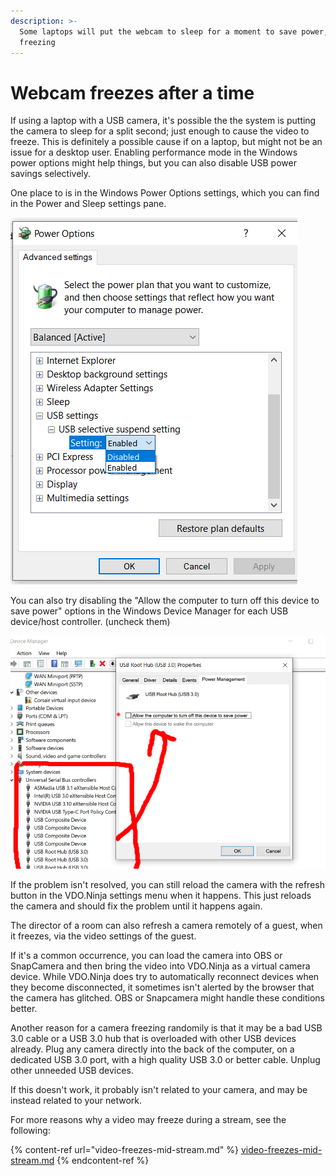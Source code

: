```yaml
---
description: >-
  Some laptops will put the webcam to sleep for a moment to save power, causing
  freezing
---
```


# Webcam freezes after a time

If using a laptop with a USB camera, it's possible the the system is putting the camera to sleep for a split second; just enough to cause the video to freeze. This is definitely a possible cause if on a laptop, but might not be an issue for a desktop user. Enabling performance mode in the Windows power options might help things, but you can also disable USB power savings selectively.

One place to is in the Windows Power Options settings, which you can find in the Power and Sleep settings pane.

![](<../.gitbook/assets/image (96) (1) (1).png>)

You can also try disabling the "Allow the computer to turn off this device to save power" options in the Windows Device Manager for each USB device/host controller. (uncheck them)

![](<../.gitbook/assets/image (117).png>)

If the problem isn't resolved, you can still reload the camera with the refresh button in the VDO.Ninja settings menu when it happens. This just reloads the camera and should fix the problem until it happens again.

The director of a room can also refresh a camera remotely of a guest, when it freezes, via the video settings of the guest.

If it's a common occurrence, you can load the camera into OBS or SnapCamera and then bring the video into VDO.Ninja as a virtual camera device. While VDO.Ninja does try to automatically reconnect devices when they become disconnected, it sometimes isn't alerted by the browser that the camera has glitched. OBS or Snapcamera might handle these conditions better.

Another reason for a camera freezing randomily is that it may be a bad USB 3.0 cable or a USB 3.0 hub that is overloaded with other USB devices already. Plug any camera directly into the back of the computer, on a dedicated USB 3.0 port, with a high quality USB 3.0 or better cable. Unplug other unneeded USB devices.

If this doesn't work, it probably isn't related to your camera, and may be instead related to your network.

For more reasons why a video may freeze during a stream, see the following:

{% content-ref url="video-freezes-mid-stream.md" %}
[video-freezes-mid-stream.md](video-freezes-mid-stream.md)
{% endcontent-ref %}

